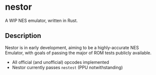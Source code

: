 # nestor

A WIP NES emulator, written in Rust.

## Description

Nestor is in early development, aiming to be a highly-accurate NES Emulator, with goals of passing the major of ROM tests publicly available.

- All official (and unofficial) opcodes implemented
- Nestor currently passes `nestest` (PPU notwithstanding)

